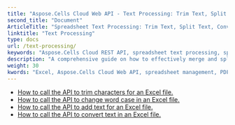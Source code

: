 ```yaml
---
title: "Aspose.Cells Cloud Web API - Text Processing: Trim Text, Split Text, Convert Text, Extract Text, Remove Text and so much more."
second_title: "Document"
ArticleTitle: "Spreadsheet Text Processing: Trim Text, Split Text, Convert Text, Extract Text, Remove Text and so much more."
linktitle: "Text Processing"
type: docs
url: /text-processing/
keywords: "Aspose.Cells Cloud REST API, spreadsheet text processing, split text, convert text, extract text, remove text and so much more."
description: "A comprehensive guide on how to effectively merge and split spreadsheet data using Aspose.Cells Cloud REST API."
weight: 30
kwords: "Excel, Aspose.Cells Cloud Web API, spreadsheet management, PDF, CSV, JSON, Markdown, developer documentation, data manipulation, cloud services"
---
```


- [How to call the API to trim characters for an Excel file.](/cells/trim-character/)
- [How to call the API to change word case in an Excel file.](/cells/change-word-case/)
- [How to call the API to add text for an Excel file.](/cells/add-text/)
- [How to call the API to convert text in an Excel file.](/cells/convert-text/)
